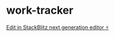 # work-tracker

[Edit in StackBlitz next generation editor ⚡️](https://stackblitz.com/~/github.com/DjarallahBrahim/work-tracker)